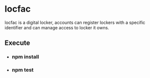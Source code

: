 # locfac

locfac is a digital locker, accounts can register lockers with a specific identifier and can manage access to locker it owns.

## Execute
- ### npm install
- ### npm test
